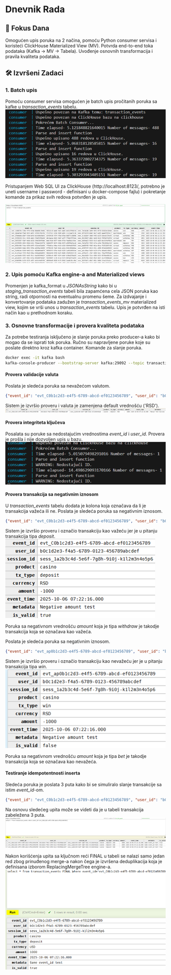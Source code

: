 # Dnevnik Rada 
## 🎯 Fokus Dana 
Omogućen upis poruka na 2 načina, pomoću Python consumer servisa i koristeći ClickHouse Materialized View (MV). Potvrda end-to-end toka podataka (Kafka → MV → Tabela). Uvođenje osnovnih transformacija i pravila kvaliteta podataka.

## 🛠 Izvršeni Zadaci
### 1. Batch upis 

Pomoću consumer servisa omogućen je batch upis pročitanih poruka sa kafke u *transaction_events* tabelu.
![SHOW TABLES](assets/oct06_insert_to_ch.png)

Pristupanjem Web SQL UI za ClickHouse (http://localhost:8123/, potrebno je uneti username i password - definisani u docker-compose fajlu) i pokretanje komande za prikaz svih redova potvrđen je upis.

![SHOW TABLES](assets/oct06_ch_input_confirmed.png)

### 2. Upis pomoću Kafka engine-a and Materialized views

Promenjen je kafka_format u *JSONAsString* kako bi u *staging_transaction_events* tabeli bila zapamćena cela JSON poruka kao string, radi otpornosti na eventualnu promenu šeme. Za izdvajanje i konvertovanje podataka zadužen je *transaction_events_mv* materialized view, kojim se vrši unos u *transaction_events* tabelu. Upis je potvrđen na isti način kao u prethodnom koraku.

### 3. Osnovne transformacije i provera kvaliteta podataka
 Za potrebe testiranja isključeno je slanje poruka preko producer-a kako bi mogao da se isprati tok poruka. Ručno su napravljene poruke koje su poslate direktno kroz kafka container. 
 Komande za slanje poruka.
 ``` bash
 docker exec -it kafka bash
 kafka-console-producer --bootstrap-server kafka:29092 --topic transaction_events
 ```

#### Provera validacije valuta
Poslata je sledeća poruka sa nevažećom valutom.
```json
{"event_id": "evt_C0b1c2d3-e4f5-6789-abcd-ef0123456789", "user_id": "b0c1d2e3-f4a5-6789-0123-456789abcdef", "session_id": "sess_1a2b3c4d-5e6f-7g8h-9i0j-k1l2m3n4o5p6", "product": "casino", "tx_type": "deposit", "currency": "ABC", "amount": 1000, "event_time": 1759735336, "metadata": "Manual Test Success"}
```
Sistem je izvršio proveru i valuta je zamenjena default vrednošću ('RSD').
![Currency check](assets/oct06_currency_check.png)

#### Provera integriteta ključeva
Posalata su poruke sa nedostajućim vrednostima *event_id* i *user_id*. Provera je prošla i nije dozvoljen upis u bazu.
![Missing id check](assets/oct06_missing_id_check.png)

#### Provera transakcija sa negativnim iznosom
U *transaction_events* tabelu dodata je kolona koja označava da li je transakcija važeća ili ne. Poslata je sledeća poruka sa negativnim iznosom.
```json
{"event_id": "evt_C0b1c2d3-e4f5-6789-abcd-ef0123456789", "user_id": "b0c1d2e3-f4a5-6789-0123-456789abcdef", "session_id": "sess_1a2b3c4d-5e6f-7g8h-9i0j-k1l2m3n4o5p6", "product": "casino", "tx_type": "deposit", "currency": "ABC", "amount": -1000, "event_time": 1759735336, "metadata": "Negative amount test"}
```
Sistem je izvršio proveru i označio transakciju kao važeću jer je u pitanju transakcija tipa *deposit*.
![Negative amount check](assets/oct06_neg_amount_check.png)

Poruka sa negativnom vrednošću *amount* koja je tipa *withdraw* je takodje transakcija koja se označava kao važeća.


Poslata je sledeća poruka sa negativnim iznosom.
```json
{"event_id": "evt_ap0b1c2d3-e4f5-6789-abcd-ef0123456789", "user_id": "b0c1d2e3-f4a5-6789-0123-456789abcdef", "session_id": "sess_1a2b3c4d-5e6f-7g8h-9i0j-k1l2m3n4o5p6", "product": "casino", "tx_type": "win", "currency": "ABC", "amount": -1000, "event_time": 1759735336, "metadata": "Negative amount test"}
```
Sistem je izvršio proveru i označio transakciju kao nevažeću jer je u pitanju transakcija tipa *win*. 
![Negative amount check](assets/oct06_neg_amount_check2.png)

Poruka sa negativnom vrednošću *amount* koja je tipa *bet* je takodje transakcija koja se označava kao nevažeća.

#### Testiranje idempotentnosti inserta
Sledeća poruka je poslata 3 puta kako bi se simuliralo slanje transakcije sa istim *event_id*-om. 
```json
{"event_id": "evt_C0b1c2d3-e4f5-6789-abcd-ef0123456789", "user_id": "b0c1d2e3-f4a5-6789-0123-456789abcdef", "session_id": "sess_1a2b3c4d-5e6f-7g8h-9i0j-k1l2m3n4o5p6", "product": "casino", "tx_type": "deposit", "currency": "USD", "amount": 1000, "event_time": 1759735336, "metadata": "Same event_id test"}
```
Na osnovu sledećeg upita može se videti da je u tabeli transakcija zabeležena 3 puta.
![Same id check](assets/oct06_idempotency_check.png)

Nakon korišćenja upita sa ključnom reći FINAL u tabeli se nalazi samo jedan red zbog prinuđenog merge-a nakon čega je izvršena deduplikacija koja je definisana izborom ReplacingMergeTree engine-a.
![Same id FINAL check](assets/oct06_idempotnecy_final.png)


